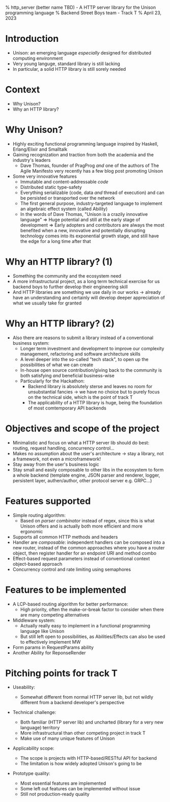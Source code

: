 % http_server (better name TBD) - A HTTP server library for the Unison programming language
% Backend Street Boys team - Track T
% April 23, 2023

# Introduction
- Unison: an emerging language *especially* designed for distributed computing environment
- Very young languge, standard library is still lacking
- In particular, a solid HTTP library is still sorely needed

# Context
- Why Unison?
- Why an HTTP library?

# Why Unison?
- Highly exciting functional programming language inspired by Haskell, Erlang/Elixir and Smalltalk
- Gaining recognization and traction from both the academia and the industry's leaders
  - Dave Thomas, founder of PragProg *and* one of the authors of The Agile Manifesto very recently has a few blog post promoting Unison
- Some very innovative features
  - Immutable and content-addressable *code*
  - Distributed static type-safety
  - Everything serializable (code, data *and* thread of execution) and can be persisted or transported over the network
  - The first general purpose, industry-targeted language to implement an algebraic effect system (called Ability)
  - In the words of Dave Thomas, "Unison is a crazily innovative language"
=> Huge potential and still at the early stage of development
=> Early adopters and contributors are always the most benefited when a new, innovative and potentially disrupting technology comes into its exponential growth stage, and still have the edge for a long time after that

# Why an HTTP library? (1)
- Something the community and the ecosystem need
- A more infrastructural project, as a long term technical exercise for us backend boys to further develop their engineering skill
- And HTTP libraries are  something we use daily in our works -> already have an understanding and certainly will develop deeper appreciation of what we usually take for granted

# Why an HTTP library? (2)
- Also there are reasons to submit a library instead of a conventional business system:
  - Longer term investment and development to improve our complexity management, refactoring and software architecture skills
  - A level deeper into the so-called "tech stack", to open up the possibilities of what we can create
  - In-house open source contribution/giving back to the community is both satisfying *and* beneficial business-wise
  - Particularly for the Hackathon:
    - Backend library is absolutely sterse and leaves no room for unsubstantial fancies -> we have no choice but to purely focus on the technical side, which is the point of track T
    - The applicability of a HTTP library is huge, being the foundation of most comtemporary API backends

# Objectives and scope of the project
- Minimalistic and focus on what a HTTP server lib should do best: routing, request handling, concurrency control...
- Makes no assumption about the user's architecture -> stay a library, not a framework, not even a microframework!
- Stay away from the user's business logic
- Stay small and easily composable to other libs in the ecosystem to form a whole backend (template engine, JSON parser and renderer, logger, persistent layer, authen/author, other protocol server e.g. GRPC...)

# Features supported
- Simple routing algorithm:
  - Based on *parser combinator* instead of regex, since this is what Unison offers and is actually both more efficient and more ergonomic
- Supports all common HTTP methods and headers
- Handler are *composable*: independent handlers can be composed into a new router, instead of the common approaches where you have a router object, then register handler for an endpoint URI and method combo
- Effect-based request parameters instead of conventional context object-based approach
- Concurrency control and rate limiting using semaphores

# Features to be implemented
- A LCP-based routing algorithm for better performance:
  - High priority, often the make-or-break factor to consider when there are many competing alternatives
- Middleware system:
  - Actually really easy to implement in a functional programming language like Unison
  - But still left open to possibilities, as Abilities/Effects can also be used to effectively implement MW
- Form params in RequestParams ability
- Another Ability for ReponseRender

# Pitching points for track T
- Useability:
  - Somewhat different from normal HTTP server lib, but not wildly different from a backend developer's perspective

- Technical challenge:
  - Both familiar (HTTP server lib) and uncharted (library for a very new language) territory
  - More infrastructural than other competing project in track T
  - Make use of many unique features of Unison

- Applicability scope:
  - The scope is projects with HTTP-based/RESTful API for backend
  - The limitation is how widely adopted Unison's going to be

- Prototype quality: 
  - Most essential features are implemented
  - Some left out features can be implemented without issue
  - Still not production-ready quality
